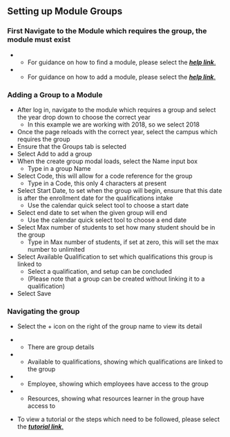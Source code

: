 ## **Setting up Module Groups**

### **First Navigate to the Module which requires the group, the module must exist**
- - For guidance on how to find a module, please select the [**_help link_**.](http://help.studentmanager.co.za/en/latest/Modules/findingmodules/)

- - For guidance on how to add a module, please select the [**_help link_**.](http://help.studentmanager.co.za/en/latest/Modules/addamodule/)


### **Adding a Group to a Module**
- After log in, navigate to the module which requires a group and select the year drop down to choose the correct year
	- In this example we are working with 2018, so we select 2018
- Once the page reloads with the correct year, select the campus which requires the group
- Ensure that the Groups tab is selected
- Select Add to add a group
- When the create group modal loads, select the Name input box
	- Type in a group Name
- Select Code, this will allow for a code reference for the group
	- Type in a Code, this only 4 characters at present
- Select Start Date, to set when the group will begin, ensure that this date is after the enrollment date for the qualifications intake
	- Use the calendar quick select tool to choose a start date
- Select end date to set when the given group will end
	- Use the calendar quick select tool to choose a end date
- Select Max number of students to set how many student should be in the group
	- Type in Max number of students, if set at zero, this will set the max number to unlimited
- Select Available Qualification to set which qualifications this group is linked to
	- Select a qualification, and setup can be concluded
	- (Please note that a group can be created without linking it to a qualification)
- Select Save

### **Navigating the group**
- Select the + icon on the right of the group name to view its detail
- - There are group details
- - Available to qualifications, showing which qualifications are linked to the group
- - Employee, showing which employees have access to the group
- - Resources, showing what resources learner in the group have access to

- To view a tutorial or the steps which need to be followed, please select the [**_tutorial link_**.](https://www.iorad.com/player/117330/Adding-A-Group-to-A-Module)
